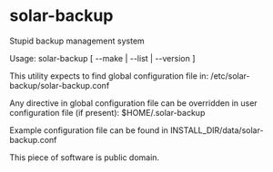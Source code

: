 # solar-backup
Stupid backup management system

Usage: solar-backup [ --make | --list | --version ]

This utility expects to find global configuration file in:
/etc/solar-backup/solar-backup.conf

Any directive in global configuration file can be overridden
in user configuration file (if present):
$HOME/.solar-backup

Example configuration file can be found in
INSTALL_DIR/data/solar-backup.conf

This piece of software is public domain.
